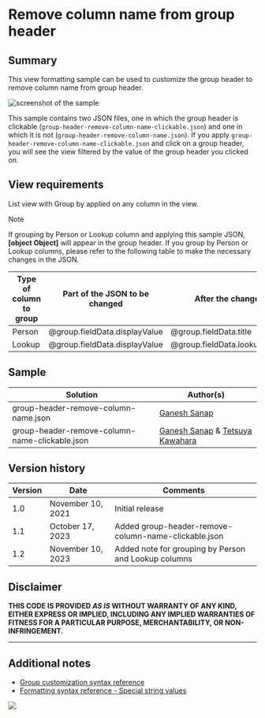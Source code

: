 # Remove column name from group header

## Summary

This view formatting sample can be used to customize the group header to remove column name from group header.

![screenshot of the sample](./assets/screenshot.png)

This sample contains two JSON files, one in which the group header is clickable (`group-header-remove-column-name-clickable.json`) and one in which it is not (`group-header-remove-column-name.json`). If you apply `group-header-remove-column-name-clickable.json` and click on a group header, you will see the view filtered by the value of the group header you clicked on.

## View requirements

List view with Group by applied on any column in the view.

> [!NOTE]
> If grouping by Person or Lookup column and applying this sample JSON, **[object Object]** will appear in the group header. If you group by Person or Lookup columns, please refer to the following table to make the necessary changes in the JSON.
> 
> | Type of column to group | Part of the JSON to be changed | After the change |
> | --- | --- | --- |
> | Person | @group.fieldData.displayValue | @group.fieldData.title |
> | Lookup | @group.fieldData.displayValue | @group.fieldData.lookupValue |

## Sample

Solution|Author(s)
--------|---------
group-header-remove-column-name.json | [Ganesh Sanap](https://github.com/ganesh-sanap)
group-header-remove-column-name-clickable.json | [Ganesh Sanap](https://github.com/ganesh-sanap) & [Tetsuya Kawahara](https://github.com/tecchan1107)

## Version history

Version |Date          |Comments
--------|--------------|--------------------------------
1.0     |November 10, 2021 |Initial release
1.1     |October 17, 2023 |Added group-header-remove-column-name-clickable.json
1.2     |November 10, 2023 |Added note for grouping by Person and Lookup columns

## Disclaimer

**THIS CODE IS PROVIDED *AS IS* WITHOUT WARRANTY OF ANY KIND, EITHER EXPRESS OR IMPLIED, INCLUDING ANY IMPLIED WARRANTIES OF FITNESS FOR A PARTICULAR PURPOSE, MERCHANTABILITY, OR NON-INFRINGEMENT.**

---

## Additional notes

- [Group customization syntax reference](https://learn.microsoft.com/sharepoint/dev/declarative-customization/view-group-formatting)
- [Formatting syntax reference - Special string values](https://learn.microsoft.com/sharepoint/dev/declarative-customization/formatting-syntax-reference#special-string-values)

<img src="https://pnptelemetry.azurewebsites.net/list-formatting/view-samples/group-header-remove-column-name" />
